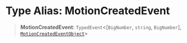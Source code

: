 # Type Alias: MotionCreatedEvent

> **MotionCreatedEvent**: `TypedEvent`\<\[`BigNumber`, `string`, `BigNumber`\], [`MotionCreatedEventObject`](../interfaces/MotionCreatedEventObject.md)\>
